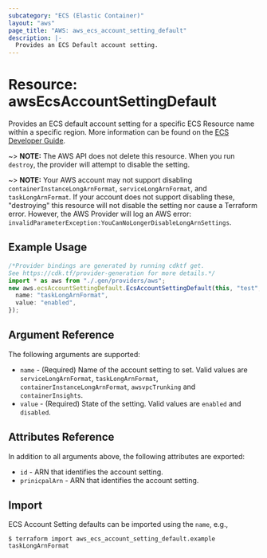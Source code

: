 ```yaml
---
subcategory: "ECS (Elastic Container)"
layout: "aws"
page_title: "AWS: aws_ecs_account_setting_default"
description: |-
  Provides an ECS Default account setting.
---
```


# Resource: awsEcsAccountSettingDefault

Provides an ECS default account setting for a specific ECS Resource name within a specific region. More information can be found on the [ECS Developer Guide](https://docs.aws.amazon.com/AmazonECS/latest/developerguide/ecs-account-settings.html).

\~> **NOTE:** The AWS API does not delete this resource. When you run `destroy`, the provider will attempt to disable the setting.

\~> **NOTE:** Your AWS account may not support disabling `containerInstanceLongArnFormat`, `serviceLongArnFormat`, and `taskLongArnFormat`. If your account does not support disabling these, "destroying" this resource will not disable the setting nor cause a Terraform error. However, the AWS Provider will log an AWS error: `invalidParameterException:YouCanNoLongerDisableLongArnSettings`.

## Example Usage

```typescript
/*Provider bindings are generated by running cdktf get.
See https://cdk.tf/provider-generation for more details.*/
import * as aws from "./.gen/providers/aws";
new aws.ecsAccountSettingDefault.EcsAccountSettingDefault(this, "test", {
  name: "taskLongArnFormat",
  value: "enabled",
});

```

## Argument Reference

The following arguments are supported:

* `name` - (Required) Name of the account setting to set. Valid values are `serviceLongArnFormat`, `taskLongArnFormat`, `containerInstanceLongArnFormat`, `awsvpcTrunking` and `containerInsights`.
* `value` - (Required) State of the setting. Valid values are `enabled` and `disabled`.

## Attributes Reference

In addition to all arguments above, the following attributes are exported:

* `id` - ARN that identifies the account setting.
* `prinicpalArn` - ARN that identifies the account setting.

## Import

ECS Account Setting defaults can be imported using the `name`, e.g.,

```console
$ terraform import aws_ecs_account_setting_default.example taskLongArnFormat
```
